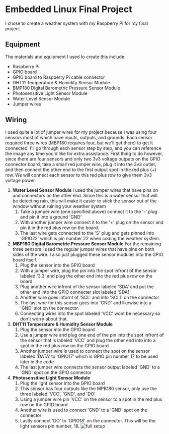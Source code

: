 # **Embedded Linux Final Project**
I chose to create a weather system with my Raspberry Pi for my final project.
## **Equipment**
The materials and equipment I used to create this include:
* Raspberry Pi
* GPIO board
* GPIO board to Raspberry Pi cable connector
* DHT11 Temperature & Humidity Sensor Module
* BMP180 Digital Barometric Pressure Sensor Module
* Photosensitive Light Sensor Module
* Water Level Sensor Module
* Jumper wires
## **Wiring**
I used quite a lot of jumper wires for my project because I was using four sensors most of which have inputs, outputs, and grounds.
Each sensor required three wires (MBP180 requires four, but we'll get there) to get it connected. I'll go through each sensor step by step, and you can reference the image any time you'd like for extra assistance. First
thing to do however, since there are four sensors and only two 3v3 voltage outputs on the GPIO connector board, take a small red jumper wire, plug it into the 3v3 outlet, and then connect the other end to the first output spot in the red plus (+) row. 
We will connect each sensor to this red plus row to give them 3v3 voltage power.
1. **Water Level Sensor Module**
I used the jumper wires that have pins on and connectors on the other end. Since this is a water sensor that will be detecting rain, this will make it easier to stick the
sensor out of the window without ruining your weather system
	1. Take a jumper wire (one specified above) connect it to the '-' plug and pin it into a ground 'GND'
	1. With another jumper wire connect it to the '+' plug on the sensor and pin it in the red plus row on the board.
	1. The last wire gets connected to the 'S' plug and gets pinned into 'GPIO22' which is pin number 22 when coding the weather system.
1. **MBP180 Digital Barometric Pressure Sensor Module**
For the remaining three sensors I used the regular jumper wires that have pins on both sides of the wire. I also just plugged these sensor modules into the GPIO
board itself.
	1. Plug the sensor into the GPIO board
	1. With a jumper wire, plug the pin into the spot infront of the sensor labeled '3.3' and plug the other end into the red plus row on the board
	1. Plug another wire infront of the sensor labeled 'SDA' and put the other end into the GPIO connecter slot labeled 'SDA1'
	1. Another wire goes infornt of 'SCL' and into 'SCL1' on the connector
	1. The last wire for this sensor goes into 'GND' and likewise into a 'GND' slot on the connector.
	1. Connecting wires into the spot labeled 'VCC' wont be necessary so don't worry about that.
1. **DHT11 Temperature & Humidity Sensor Module**
	1. Plug the sensor into the GPIO board
	1. Use a jumper wire and plug one end of the pin into the spot infront of the sensor that is labeled 'VCC' and plug the other end into into a spot in the red plus row on the GPIO board
	1. Another jumper wire is used to connect the spot on the sensor labeled 'DATA' to 'GPIO17' which is GPIO pin number 17 to be used later in the code
	1. The last jumper wire connects the sensor output labeled 'GND' to a 'GND' spot on the GPIO connector
1. **Photosensitive Light Sensor Module**
	1. Plug the light sensor into the GPIO board
	1. This sensor has four outputs like the MPB180 sensor, only use the three labeled 'VCC', 'GND', and 'DO'
	1. Using a jumper wire pin 'VCC' on the sensor to a spot in the red plus row on the GPIO board
	1. Another wire is used to connect 'GND' to a 'GND' spot on the connector
	1. Lastly connect 'DO' to 'GPIO18' on the connector. This will be the light sensors pin number, 18.
![full setup](/Users/lukedole/Desktop/IMG_1223.jpeg)
